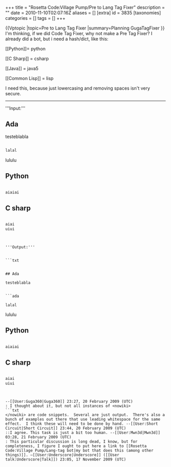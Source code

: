 +++
title = "Rosetta Code:Village Pump/Pre to Lang Tag Fixer"
description = ""
date = 2010-11-10T02:07:16Z
aliases = []
[extra]
id = 3835
[taxonomies]
categories = []
tags = []
+++

{{Vptopic
|topic=Pre to Lang Tag Fixer
|summary=Planning GugaTagFixer
}}
I'm thinking, if we did Code Tag Fixer, why not make a Pre Tag Fixer?
I already did a bot, but i need a hash/dict, like this:

[[Python]]= python

[[C Sharp]] = csharp

[[Java]] = java5

[[Common Lisp]] = lisp


I need this, because just lowercasing and removing spaces isn't very secure.

----

'''Input:'''
<lang>

## Ada

testeblabla


```txt

lalal

```


lululu


## Python


```txt

aiaiai

```



## C sharp


```txt

aiai
uiui

```

```


'''Output:'''


```txt


## Ada

testeblabla


```ada

lalal

```


lululu


## Python


```python

aiaiai

```



## C sharp


```csharp

aiai
uiui

```


```


--[[User:Guga360|Guga360]] 23:27, 20 February 2009 (UTC)
: I thought about it, but not all instances of <nowiki>
```txt
</nowiki> are code snippets.  Several are just output.  There's also a bunch of examples out there that use leading whitespace for the same effect.  I think these will need to be done by hand. --[[User:Short Circuit|Short Circuit]] 23:44, 20 February 2009 (UTC)
::I agree. This task is just a bit too human. --[[User:Mwn3d|Mwn3d]] 03:28, 21 February 2009 (UTC)
: This particular discussion is long dead, I know, but for completeness, I figure I ought to put here a link to [[Rosetta Code:Village Pump/Lang-tag bot|my bot that does this (among other things)]]. —[[User:Underscore|Underscore]] ([[User talk:Underscore|Talk]]) 23:05, 17 November 2009 (UTC)
